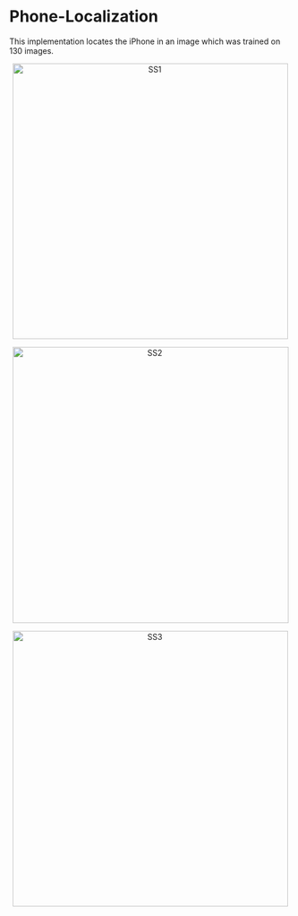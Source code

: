 # Phone-Localization
This implementation locates the iPhone in an image which was trained on 130 images.

<p align="center">
  <img width="492" alt="SS1" src="https://user-images.githubusercontent.com/35612880/68648468-49261880-04d5-11ea-9e10-b8c965db91ae.png">
</p>

<p align="center">
  <img width="493" alt="SS2" src="https://user-images.githubusercontent.com/35612880/68648494-5c38e880-04d5-11ea-9a6c-a785e25fa628.png">
</p>

<p align="center">
  <img width="492" alt="SS3" src="https://user-images.githubusercontent.com/35612880/68648509-65c25080-04d5-11ea-87b4-ed5931ec1f4c.png">
</p>
